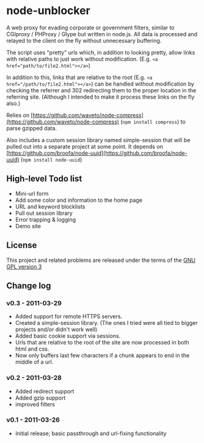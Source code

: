 # node-unblocker

A web proxy for evading corporate or government filters, similar to CGIproxy / PHProxy / Glype but written in node.js. All data is processed and relayed to the client on the fly without unnecessary buffering.

The script uses "pretty" urls which, in addition to looking pretty, allow links with relative paths to just work without modification. (E.g. `<a href="path/to/file2.html"></a>`) 

In addition to this, links that are relative to the root (E.g. `<a href="/path/to/file2.html"></a>`) can be handled without modification by checking the referrer and 302 redirecting them to the proper location in the referring site. (Although I intended to make it process these links on the fly also.)

Relies on [https://github.com/waveto/node-compress](https://github.com/waveto/node-compress) (`npm install compress`) to parse gzipped data.

Also includes a custom session library named simple-session that will be pulled out into a separate project at some point. It depends on [https://github.com/broofa/node-uuid](https://github.com/broofa/node-uuid) (`npm install node-uuid`)

## High-level Todo list

* Mini-url form
* Add some color and information to the home page
* URL and keyword blocklists
* Pull out session library
* Error trapping & logging
* Demo site

## License
This project and related problems are released under the terms of the [GNU GPL version 3](http://www.gnu.org/licenses/gpl.html)

## Change log

### v0.3 - 2011-03-29
* Added support for remote HTTPS servers.
* Created a simple-session library. (The ones I tried were all tied to bigger projects and/or didn't work well)
* Added basic cookie support via sessions.
* Urls that are relative to the root of the site are now processed in both html and css.
* Now only buffers last few characters if a chunk appears to end in the middle of a url.
	
### v0.2 - 2011-03-28
* Added redirect support 
* Added gzip support
* improved filters

### v0.1 - 2011-03-26
* Initial release; basic passthrough and url-fixing functionality
